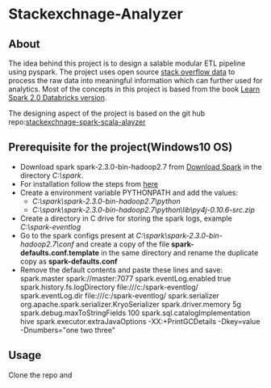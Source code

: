 # Stackexchnage-Analyzer

## About
The idea behind this project is to design a salable modular ETL pipeline using pyspark.
The project uses open source [stack overflow data](https://archive.org/details/stackexchange) to process the raw data into meaningful information which can further used for analytics. 
Most of the concepts in this project is based from the book [Learn Spark 2.0 Databricks version](https://pages.databricks.com/rs/094-YMS-629/images/LearningSpark2.0.pdf).

The designing aspect of the project is based on the git hub repo:[stackexchnage-spark-scala-alayzer](https://github.com/prompt-spark/stackexchange-spark-scala-analyser)

## Prerequisite for the project(Windows10 OS)
- Download spark spark-2.3.0-bin-hadoop2.7 from [Download Spark](https://spark.apache.org/downloads.html) in the directory  *C:\spark*.
- For installation follow the steps from [here](https://sparkbyexamples.com/spark/apache-spark-installation-on-windows/)
- Create a environment variable PYTHONPATH and add the values:
    - *C:\spark\spark-2.3.0-bin-hadoop2.7\python*
    - *C:\spark\spark-2.3.0-bin-hadoop2.7\python\lib\py4j-0.10.6-src.zip*
- Create a directory in C drive for storing the spark logs, example *C:\spark-eventlog*
- Go to the spark configs present at *C:\spark\spark-2.3.0-bin-hadoop2.7\conf* and create a copy of the file **spark-defaults.conf.template** in the same directory and rename the duplicate copy as **spark-defaults.conf**
- Remove the default contents and paste these lines and save:
    spark.master                     spark://master:7077
    spark.eventLog.enabled           true
    spark.history.fs.logDirectory    file:///c:/spark-eventlog/
    spark.eventLog.dir               file:///c:/spark-eventlog/
    spark.serializer                 org.apache.spark.serializer.KryoSerializer
    spark.driver.memory              5g
    spark.debug.maxToStringFields    100
    spark.sql.catalogImplementation  hive
    spark.executor.extraJavaOptions  -XX:+PrintGCDetails -Dkey=value -Dnumbers="one two three"
## Usage 

Clone the repo and 




